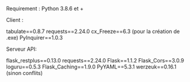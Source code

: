 Requirement : Python 3.8.6 et +

Client : 

tabulate==0.8.7
requests==2.24.0
cx_Freeze==6.3 (pour la création de .exe)
PyInquirer==1.0.3

Serveur API:

flask_restplus==0.13.0
requests==2.24.0
Flask==1.1.2
Flask_Cors==3.0.9
loguru==0.5.3
Flask_Caching==1.9.0
PyYAML==5.3.1
werzeuk==0.16.1 (sinon conflits)
